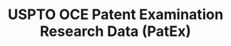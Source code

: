 ---
bigquery: https://console.cloud.google.com/bigquery?p=patents-public-data&d=uspto_oce_pair&page=dataset
citation: 'Graham, S. Marco, A., and Miller, A. (2015). “The USPTO Patent Examination
  Research Dataset: A Window on the Process of Patent Examination.”'
contributors: Graham, S. Marco, A., Miller, A.
cost: None
description: The latest version of PatEx (referred to below as the 2020 release) contains
  detailed information on nearly 11.9 million publicly-viewable provisional and non-provisional
  patent applications to the USPTO and over 4.6 million Patent Cooperation Treaty
  (PCT) applications. It is based on data that OCE downloaded from the Patent Examination
  Data System (PEDS) in April, 2021. The PEDS data are sourced from Public PAIR. The
  first time that OCE used PEDS as the basis of PatEx was for the 2019 release. We
  took the PEDS data and organized it into the familiar PatEx data files, which are
  based on the organization of the Public PAIR portal. The data files include information
  on each application’s characteristics, prosecution history, continuation history,
  claims of foreign priority, patent term adjustment history, publication history,
  and correspondence address information.
documentation: 'For the 2019 and later releases, new technical documentation is available
  https://www.uspto.gov/sites/default/files/documents/PatEx-2019-Technical-Doc.pdf


  A document describing the 2014-2017 data sets is available and can be cited as:
  Graham, Stuart J.H. and Marco, Alan C. and Miller, Richard, The USPTO Patent Examination
  Research Dataset: A Window on the Process of Patent Examination (November 30, 2015).
  Available at SSRN: https://ssrn.com/abstract=2702637.'
last_edit: Mon, 04 Apr 2022 19:06:22 GMT
location: https://www.uspto.gov/ip-policy/economic-research/research-datasets/patent-examination-research-dataset-public-pair
maintained_by: EconomicsData@uspto.gov
related_publications: https://ssrn.com/abstract=29956744, https://ssrn.com/abstract=2702637
schema_fields: '[''inventor_region_code'', ''foreign_parent_id'', ''file_location'',
  ''correspondence_street_line_1'', ''abandon_date'', ''earliest_pgpub_number'', ''examiner_id'',
  ''inventor_name_last'', ''customer_number'', ''invention_subject_matter'', ''wipo_pub_number'',
  ''correspondence_name_line_1'', ''parent_country_code'', ''continuation_type'',
  ''correspondence_name_line_2'', ''correspondence_region_name'', ''uspc_class'',
  ''inventor_rank'', ''inventor_country_name'', ''examiner_name_middle'', ''event_description'',
  ''file_location_date'', ''status_description'', ''inventor_address_type'', ''child_filing_date'',
  ''status_code'', ''parent_application_number'', ''event_code'', ''examiner_name_first'',
  ''examiner_art_unit'', ''inventor_name_middle'', ''examiner_name_last'', ''confirm_number'',
  ''inventor_country_code'', ''correspondence_country_code'', ''sequence_number'',
  ''application_number_pair'', ''correspondence_city'', ''correspondence_region_code'',
  ''correspondence_street_line_2'', ''disposal_type'', ''patent_issue_date'', ''correspondence_country_name'',
  ''earliest_pgpub_date'', ''child_application_number'', ''recorded_date'', ''appl_status_code'',
  ''atty_docket_number'', ''application_type'', ''appl_status_date'', ''parent_country'',
  ''application_number'', ''inventor_name_first'', ''foreign_parent_date'', ''parent_filing_date'',
  ''correspondence_postal_code'', ''filing_date'', ''patent_number'', ''wipo_pub_date'',
  ''invention_title'', ''small_entity_indicator'', ''aia_first_to_file'', ''uspc_subclass'']'
shortname: patex
tags:
- patents
- legal
- history
terms_of_use: 'USPTO’s online databases are not designed or intended to be a source
  for bulk downloads of USPTO data when accessed through the website’s interfaces.
  Individuals, companies, IP addresses, or blocks of IP addresses who, in effect,
  deny or decrease service by generating unusually high numbers of database accesses
  (searches, pages, or hits), whether generated manually or in an automated fashion,
  may be denied access to USPTO servers without notice.


  Bulk data products may be separately obtained from the USPTO, either for free or
  at the cost of dissemination. For details, see information on Electronic Bulk Data
  Products: https://www.uspto.gov/learning-and-resources/electronic-bulk-data-products'
title: USPTO OCE Patent Examination Research Data (PatEx)
uuid: 4342caa7-23af-420c-b2f6-6088f133df6a
---
